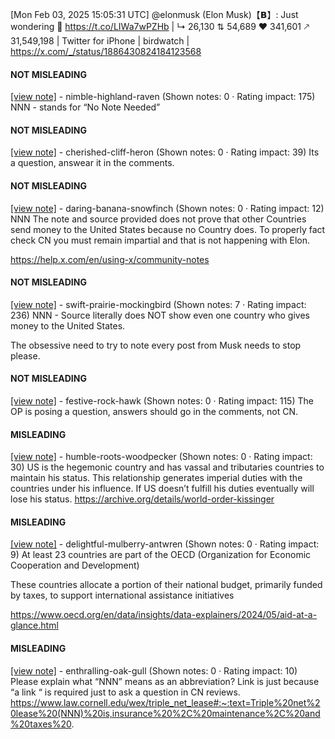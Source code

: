 [Mon Feb 03, 2025 15:05:31 UTC] @elonmusk (Elon Musk)【𝗕】: Just wondering 🤔 https://t.co/LIWa7wPZHb | ↳ 26,130 ⇅ 54,689 ♥ 341,601 🡕 31,549,198 | Twitter for iPhone | birdwatch | https://x.com/_/status/1886430824184123568

#### NOT MISLEADING

[[view note]](https://x.com/i/birdwatch/n/1886514716798828879) - nimble-highland-raven (Shown notes: 0 · Rating impact: 175)
NNN - stands for “No Note Needed”

#### NOT MISLEADING

[[view note]](https://x.com/i/birdwatch/n/1886511060548481525) - cherished-cliff-heron (Shown notes: 0 · Rating impact: 39)
Its a question, answear it in the comments.

#### NOT MISLEADING

[[view note]](https://x.com/i/birdwatch/n/1886492823576568314) - daring-banana-snowfinch (Shown notes: 0 · Rating impact: 12)
NNN  The note and source provided does not prove that other Countries send money to the United States because no Country does.  To properly fact check CN you must remain impartial and that is not happening with Elon. 

https://help.x.com/en/using-x/community-notes

#### NOT MISLEADING

[[view note]](https://x.com/i/birdwatch/n/1886459827037331878) - swift-prairie-mockingbird (Shown notes: 7 · Rating impact: 236)
NNN - Source literally does NOT show even one country who gives money to the United States. 

The obsessive need to try to note every post from Musk needs to stop please. 

#### NOT MISLEADING

[[view note]](https://x.com/i/birdwatch/n/1886459794363502936) - festive-rock-hawk (Shown notes: 0 · Rating impact: 115)
The OP is posing a question, answers should go in the comments, not CN.

#### MISLEADING

[[view note]](https://x.com/i/birdwatch/n/1886498828364198015) - humble-roots-woodpecker (Shown notes: 0 · Rating impact: 30)
US is the hegemonic country and has vassal and tributaries countries to maintain his status. This relationship generates imperial duties with the countries under his influence. If US doesn’t fulfill his duties eventually will lose his status. https://archive.org/details/world-order-kissinger

#### MISLEADING

[[view note]](https://x.com/i/birdwatch/n/1886457607042318840) - delightful-mulberry-antwren (Shown notes: 0 · Rating impact: 9)
At least 23 countries are part of the OECD (Organization for Economic Cooperation and Development)

These countries allocate a portion of their national budget, primarily funded by taxes, to support international assistance initiatives 

https://www.oecd.org/en/data/insights/data-explainers/2024/05/aid-at-a-glance.html

#### MISLEADING

[[view note]](https://x.com/i/birdwatch/n/1886512091672273143) - enthralling-oak-gull (Shown notes: 0 · Rating impact: 10)
Please explain what “NNN” means as an abbreviation? 
Link is just because “a link “ is required just to ask a question in CN reviews. 
https://www.law.cornell.edu/wex/triple_net_lease#:~:text=Triple%20net%20lease%20(NNN)%20is,insurance%20%2C%20maintenance%2C%20and%20taxes%20.
